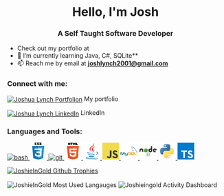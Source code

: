 <h1 align="center">Hello, I'm Josh</h1>
<h3 align="center">A Self Taught Software Developer</h3>

- Check out my portfolio at 
- 🌱 I’m currently learning Java, C#, SQLite**
- 📫 Reach me by email at **joshlynch2001@gmail.com**

<h3 align="left">Connect with me:</h3>
<p align="left">
    <p>
        <a href="https://joshualynchportfolio.netlify.app/" target=""blank"><img align="center" src="https://cdn-icons-png.flaticon.com/512/2720/2720550.png" alt="Joshua Lynch Portfolion" height="30" width="30"/></a>
        My portfolio
    </p>
    <p>
        <a href="" target="blank"><img align="center" src="https://raw.githubusercontent.com/rahuldkjain/github-profile-readme-generator/master/src/images/icons/Social/linked-in-alt.svg" alt="Joshua Lynch LinkedIn" height="30" width="40" /></a>
        LinkedIn
    </p>
    
</p>

<h3 align="left">Languages and Tools:</h3>
<p align="left"> 
    <!-- Bash -->
    <a href="https://www.gnu.org/software/bash/" target="_blank" rel="noreferrer"> <img src="https://www.vectorlogo.zone/logos/gnu_bash/gnu_bash-icon.svg" alt="bash" width="40" height="40"/> </a>
     <!-- CSS -->
    <a href="https://www.w3schools.com/css/" target="_blank" rel="noreferrer"> <img src="https://raw.githubusercontent.com/devicons/devicon/master/icons/css3/css3-original-wordmark.svg" alt="css3" width="40" height="40"/> </a>
    <!-- GIT -->
    <a href="https://git-scm.com/" target="_blank" rel="noreferrer"> <img src="https://www.vectorlogo.zone/logos/git-scm/git-scm-icon.svg" alt="git" width="40" height="40"/> </a> 
    <!-- HTML -->
    <a href="https://www.w3.org/html/" target="_blank" rel="noreferrer"> <img src="https://raw.githubusercontent.com/devicons/devicon/master/icons/html5/html5-original-wordmark.svg" alt="html5" width="40" height="40"/> </a> 
    <!-- Java -->
    <a href="https://www.java.com" target="_blank" rel="noreferrer"> <img src="https://raw.githubusercontent.com/devicons/devicon/master/icons/java/java-original.svg" alt="java" width="40" height="40"/> </a>
    <!-- JavaScript-->
    <a href="https://developer.mozilla.org/en-US/docs/Web/JavaScript" target="_blank" rel="noreferrer"> <img src="https://raw.githubusercontent.com/devicons/devicon/master/icons/javascript/javascript-original.svg" alt="javascript" width="40" height="40"/> </a>
    <!-- SQL -->
    <a href="https://www.mysql.com/" target="_blank" rel="noreferrer"> <img src="https://raw.githubusercontent.com/devicons/devicon/master/icons/mysql/mysql-original-wordmark.svg" alt="mysql" width="40" height="40"/> </a>
    <!-- NodeJS -->
    <a href="https://nodejs.org" target="_blank" rel="noreferrer"> <img src="https://raw.githubusercontent.com/devicons/devicon/master/icons/nodejs/nodejs-original-wordmark.svg" alt="nodejs" width="40" height="40"/> </a>
    <!-- Python --> 
    <a href="https://www.python.org" target="_blank" rel="noreferrer"> <img src="https://raw.githubusercontent.com/devicons/devicon/master/icons/python/python-original.svg" alt="python" width="40" height="40"/> </a> 
    <!-- TypeScript -->
    <a href="https://www.typescriptlang.org/" target="_blank" rel="noreferrer"> <img src="https://raw.githubusercontent.com/devicons/devicon/master/icons/typescript/typescript-original.svg" alt="typescript" width="40" height="40"/> </a>
    
</p>


<p align="left"> <a href="https://github.com/ryo-ma/github-profile-trophy"><img src="https://github-profile-trophy.vercel.app/?username=joshieingold" alt="JoshieInGold Github Trophies" /></a> </p>
<p>
    <img align="center" src="https://github-readme-stats.vercel.app/api/top-langs?username=joshieingold&theme=dark&show_icons=true&title_color=ff8e15&text_color=ffffff&locale=en&layout=compact" alt="JoshieInGold Most Used Langauges" /> 
    <img align="center" src="https://github-readme-streak-stats.herokuapp.com/?user=joshieingold&theme=dark" alt="Joshieingold Activity Dashboard" height="165"/>
</p>


